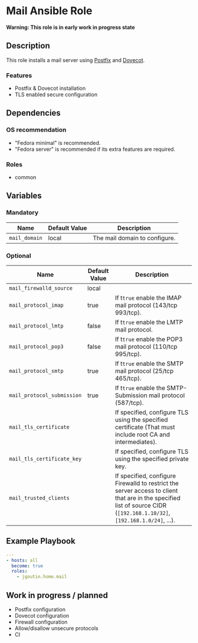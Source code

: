 # Mail Ansible Role

**Warning: This role is in early work in progress state**

## Description

This role installs a mail server using [Postfix](http://www.postfix.org/) and [Dovecot](https://www.dovecot.org/).

### Features

* Postfix & Dovecot installation
* TLS enabled secure configuration

## Dependencies

### OS recommendation

* "Fedora minimal" is recommended. 
* "Fedora server" is recommended if its extra features are required.

### Roles

* common

## Variables

### Mandatory

| Name           | Default Value | Description                        |
| -------------- | ------------- | -----------------------------------|
| `mail_domain`| local | The mail domain to configure.

### Optional

| Name           | Default Value | Description                        |
| -------------- | ------------- | -----------------------------------|
| `mail_firewalld_source`| local | 
| `mail_protocol_imap`| true | If t`true` enable the IMAP mail protocol (143/tcp 993/tcp).
| `mail_protocol_lmtp`| false | If t`true` enable the LMTP mail protocol.
| `mail_protocol_pop3`| false | If t`true` enable the POP3 mail protocol (110/tcp 995/tcp).
| `mail_protocol_smtp`| true | If t`true` enable the SMTP mail protocol (25/tcp 465/tcp).
| `mail_protocol_submission`| true | If t`true` enable the SMTP-Submission mail protocol (587/tcp).
| `mail_tls_certificate`| | If specified, configure TLS using the specified certificate (That must include root CA and intermediates).
| `mail_tls_certificate_key`| | If specified, configure TLS using the specified private key.
| `mail_trusted_clients`| | If specified, configure Firewalld to restrict the server access to client that are in the specified list of source CIDR (`[192.168.1.10/32]`, `[192.168.1.0/24]`, ...).

## Example Playbook

```yaml
---
- hosts: all
  become: true
  roles:
    - jgoutin.home.mail
```

## Work in progress / planned

* Postfix configuration
* Dovecot configuration
* Firewall configuration
* Allow/disallow unsecure protocols
* CI
